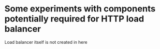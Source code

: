 # Some experiments with components potentially required for HTTP load balancer

Load balancer itself is not created in here



